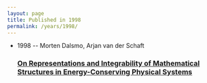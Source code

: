 ```yaml
---
layout: page
title: Published in 1998
permalink: /years/1998/
---
```


<ul class="post-list">

  <li>
    <span class="post-meta">1998 -- Morten Dalsmo, Arjan van der Schaft</span>
    <h3><a class="post-link" href="../../on-representations-and-integrability-of-mathematical-structures-in-energy-conserving-physical-systems">On Representations and Integrability of Mathematical Structures in Energy-Conserving Physical Systems</a></h3>
  </li>
</ul>
